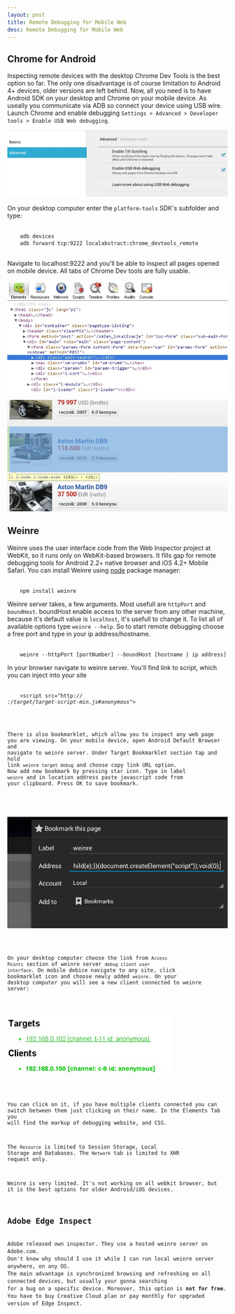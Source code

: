 ```yaml
---
layout: post
title: Remote Debugging for Mobile Web
desc: Remote Debugging for Mobile Web
---
```


<h2>Chrome for Android</h2>
Inspecting remote devices with the desktop Chrome Dev Tools is the best option so far. The only one disadvantage is of course
limitation to Android 4+ devices, older versions are left behind. Now, all you need is to have Android SDK on your desktop and
Chrome on your mobile device. As useally you communicate via ADB so connect your device using USB wire.
Launch Chrome and enable debugging <code>Settings > Advanced > Developer tools > Enable USB Web debugging</code>.

<p>
    <img class="articlePhoto" src="/images/Remote_Debugging_for_Mobile_Web/Remote_Debugging_for_Mobile_Web_photo1.png" alt="Remote Debugging for Mobile Web" />
</p>

On your desktop computer enter the <code>platform-tools</code> SDK's subfolder and type:
<pre>
<code>
    adb devices
    adb forward tcp:9222 localabstract:chrome_devtools_remote
</code>
</pre>

Navigate to localhost:9222 and you'll be able to inspect all pages opened on mobile device.
All tabs of Chrome Dev tools are fully usable.

<p>
<img class="articlePhoto" src="/images/Remote_Debugging_for_Mobile_Web/Remote_Debugging_for_Mobile_Web_photo2.png" alt="Remote Debugging for Mobile Web" />
</p>

<p>
<img class="articlePhoto" src="/images/Remote_Debugging_for_Mobile_Web/Remote_Debugging_for_Mobile_Web_photo3.png" alt="Remote Debugging for Mobile Web" />
</p>

<h2>Weinre</h2>
Weinre uses the user interface code from the Web Inspector project at WebKit, so it runs only on WebKit-based browsers.
It fills gap for remote debugging tools for Android 2.2+ native browser and iOS 4.2+ Mobile Safari.
You can install Weinre using <a href="http://nodejs.org/download/" target="_blank">node</a> package manager:

<pre><code>
    npm install weinre
</code></pre>

Weinre server takes, a few arguments. Most usefull are <code>httpPort</code> and <code>boundHost</code>. boundHost enable
access to the server from any other machine, because it's default value is <code>localhost</code>, it's usefull to change it.
To list all of available options type <code>weinre --help</code>. So to start remote debugging choose a free port and type in your ip address/hostname.
<pre><code>
    weinre --httpPort [portNumber] --boundHost [hostname | ip address]
</code></pre>

In your browser navigate to weinre server. You'll find link to script, which you can inject into your site
<pre><code>
    &lt;script src="http://<ADDRESS>:<PORT>/target/target-script-min.js#anonymous"></script&gt;
</code></pre>

There is also bookmarklet, which allow you to inspect any web page you are viewing.
On your mobile device, open Android Default Browser and navigate to weinre server. Under Target Bookmarklet section
tap and hold link <code>weinre target debug</code> and choose copy link URL option. Now add new bookmark by pressing star icon.
Type in label <code>weinre</code> and in location address paste javascript code from your clipboard. Press OK to save bookmark.

<p>
    <img class="articlePhoto" src="/images/Remote_Debugging_for_Mobile_Web/weinre_photo1.png" alt="Remote Debugging for Mobile Web" />
</p>

On your desktop computer choose the link from <code>Access Points</code> section of weinre server <code>debug client user interface</code>.
On mobile debice navigate to any site, click bookmarklet icon and choose newly added <code>weinre</code>.
On your desktop computer you will see a new client connected to weinre server:

<p>
<img class="articlePhoto" src="/images/Remote_Debugging_for_Mobile_Web/weinre_photo2.png" alt="Remote Debugging for Mobile Web" />
</p>

You can click on it, if you have multiple clients connected you can switch between them just clicking on their name.
In the Elements Tab you will find the markup of debugging website, and CSS.

The <code>Resource</code> is limited to Session Storage, Local Storage and Databases.
The <code>Network</code> tab is limited to XHR request only.

Weinre is very limited. It's not working on all webkit browser, but it is the best options for older Android/iOS devices.

<h2>Adobe Edge Inspect</h2>
Adobe released own inspector. They use a hosted weinre server on Adobe.com.
Don't know why should I use it while I can run local weinre server anywhere, on any OS.
The main advantage is synchronized browsing and refreshing on all connected devices, but usually your gonna searching
for a bug on a specific device. Moreover, this option is <strong>not for free</strong>. You have to buy Creative Cloud plan or pay monthly for upgraded version of Edge Inspect.
